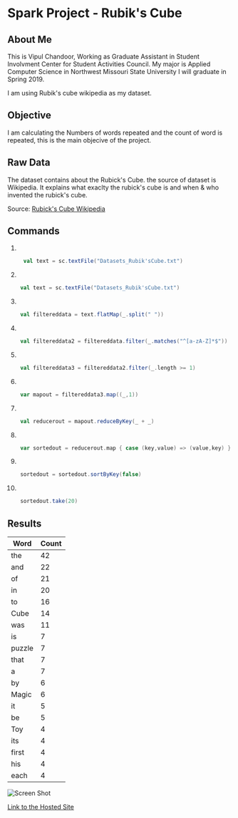 # Spark Project - Rubik's Cube
## About Me
This is Vipul Chandoor, Working as Graduate Assistant in Student Involvment Center for Student Activities Council. My major is Applied Computer Science in Northwest Missouri State University I will graduate in Spring 2019. 

I am using Rubik's cube wikipedia as my dataset.


## Objective 

I am calculating the Numbers of words repeated and the count of word is repeated, this is the main objecive of the project.

## Raw Data
The dataset contains about the Rubick's Cube. the source of dataset is Wikipedia. It explains what exaclty the rubick's cube is and when & who invented the rubick's cube. 

Source: [Rubick's Cube Wikipedia](https://en.wikipedia.org/wiki/Rubik%27s_Cube)

## Commands
1.
``` Scala 
     val text = sc.textFile("Datasets_Rubik'sCube.txt")
````
2.
``` Scala 
    val text = sc.textFile("Datasets_Rubik'sCube.txt")
````
3.
``` Scala 
    val filtereddata = text.flatMap(_.split(" "))

````
4.
``` Scala 
    val filtereddata2 = filtereddata.filter(_.matches("^[a-zA-Z]*$"))
````
5.
``` Scala 
    val filtereddata3 = filtereddata2.filter(_.length >= 1)
````
6.
``` Scala 
    var mapout = filtereddata3.map((_,1))
````
7.
``` Scala 
    val reducerout = mapout.reduceByKey(_ + _)
````
8.
``` Scala 
    var sortedout = reducerout.map { case (key,value) => (value,key) }
````
9.
``` Scala 
    sortedout = sortedout.sortByKey(false)
````
10.
``` Scala 
    sortedout.take(20)
````

## Results 

| Word   | Count |
|--------|-------|
| the    | 42    |
| and    | 22    |
| of     | 21    |
| in     | 20    |
| to     | 16    |
| Cube   | 14    |
| was    | 11    |
| is     | 7     |
| puzzle | 7     |
| that   | 7     |
| a      | 7     |
| by     | 6     |
| Magic  | 6     |
| it     | 5     |
| be     | 5     |
| Toy    | 4     |
| its    | 4     |
| first  | 4     |
| his    | 4     |
| each   | 4     |

![Screen Shot](https://github.com/chandoorvipul/Spark_Project_Chandoor/blob/master/Images/Screenshot.PNG)
 
 [Link to the Hosted Site](https://chandoorvipul.github.io/Spark_Project_Chandoor/.) 
